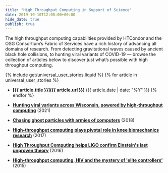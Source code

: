 ```yaml
---
title: "High Throughput Computing in Support of Science"
date: 2019-10-10T12:00:00+00:00
hide_date: true
publish: true
---
```


The high throughput computing capabilities provided by HTCondor and the OSG Consortium’s Fabric of Services have a rich history of advancing all domains of research. From detecting gravitational waves caused by ancient black hole collisions, to hunting viral variants of COVID-19 –– browse the collection of articles below to discover just what’s possible with high throughput computing.

{% include get/universal_user_stories.liquid %}
{% for article in universal_user_stories %}
- **[{{ article.title }}]({{ article.url }})** ({{ article.date | date: "%Y" }})
{% endfor %}

- **[Hunting viral variants across Wisconsin, powered by high-throughput computing](https://morgridge.org/story/hunting-viral-variants-across-wisconsin-powered-by-high-throughput-computing/)** (2021)

- **[Chasing ghost particles with armies of computers](https://morgridge.org/story/chasing-ghost-particles-with-armies-of-computers/)** (2018)

- **[High-throughput computing plays pivotal role in knee biomechanics research](https://morgridge.org/story/high-throughput-computing-plays-pivotal-role-in-knee-biomechanics-research/)** (2017)

- **[High Throughput Computing helps LIGO confirm Einstein's last unproven theory](https://morgridge.org/story/high-throughput-computing-helps-ligo-confirm-einsteins-last-unproven-theory/)** (2016)

- **[High-throughput computing, HIV and the mystery of 'elite controllers'](https://morgridge.org/story/high-throughput-computing-hiv-and-the-mystery-of-elite-controllers/)** (2015)
  
